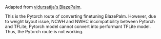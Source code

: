 Adapted from [vidursatija's BlazePalm](https://github.com/vidursatija/BlazePalm). 

This is the Pytorch route of converting finetuning BlazePalm. However, due to weight layout issue, NCWH and NWHC incompatibility between Pytorch and TFLite, Pytorch model cannot convert into performant TFLite model. Thus, the Pytorch route is not working. 